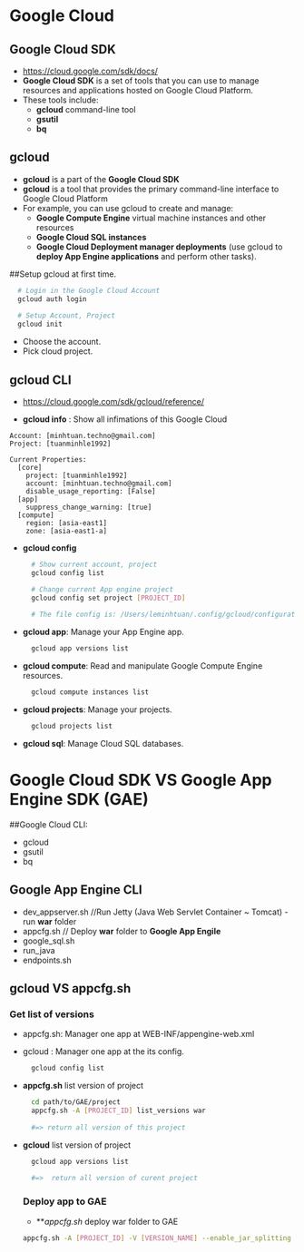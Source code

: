 # Google Cloud

## Google Cloud SDK
- https://cloud.google.com/sdk/docs/
- **Google Cloud SDK** is a set of tools that you can use to manage resources and applications hosted on Google Cloud Platform.
- These tools include:
  - **gcloud** command-line tool
  - **gsutil**
  - **bq**

## gcloud
- **gcloud** is a part of the **Google Cloud SDK**
- **gcloud** is a tool that provides the primary command-line interface to Google Cloud Platform
- For example, you can use gcloud to create and manage:
  - **Google Compute Engine** virtual machine instances and other resources
  - **Google Cloud SQL instances**
  - **Google Cloud Deployment manager deployments** (use gcloud to **deploy App Engine applications** and perform other tasks).
  
##Setup gcloud at first time.
  ```sh
    # Login in the Google Cloud Account
    gcloud auth login
    
    # Setup Account, Project
    gcloud init
  ```
  
- Choose the account.
- Pick cloud project.
  
## gcloud CLI
 - https://cloud.google.com/sdk/gcloud/reference/
 
 - **gcloud info** : Show all infimations of this Google Cloud
  ```
  Account: [minhtuan.techno@gmail.com]
  Project: [tuanminhle1992]
  
  Current Properties:
    [core]
      project: [tuanminhle1992]
      account: [minhtuan.techno@gmail.com]
      disable_usage_reporting: [False]
    [app]
      suppress_change_warning: [true]
    [compute]
      region: [asia-east1]
      zone: [asia-east1-a]
  ```

 - **gcloud config**
    ```sh
      # Show current account, project
      gcloud config list

      # Change current App engine project
      gcloud config set project [PROJECT_ID]
      
      # The file config is: /Users/leminhtuan/.config/gcloud/configurations/config_default
    ```
 
 - **gcloud app**: Manage your App Engine app. 
    ```sh
      gcloud app versions list
    ```
 - **gcloud compute**: Read and manipulate Google Compute Engine resources.
    ```sh
      gcloud compute instances list
    ```
 
 - **gcloud projects**: Manage your projects.
    ```sh
      gcloud projects list
    ```
 
 - **gcloud sql**: Manage Cloud SQL databases.

# Google Cloud SDK VS Google App Engine SDK (GAE)

##Google Cloud CLI:
  - gcloud
  - gsutil
  - bq
  
## Google App Engine CLI
  - dev_appserver.sh    //Run Jetty (Java Web Servlet Container ~ Tomcat) - run **war** folder
  - appcfg.sh           // Deploy **war** folder to **Google App Engile**
  - google_sql.sh
  - run_java
  - endpoints.sh

## gcloud VS appcfg.sh

### Get list of versions

- appcfg.sh: Manager one app at WEB-INF/appengine-web.xml
- gcloud : Manager one app at the its config.

  ```sh 
    gcloud config list
  ```

- **appcfg.sh** list version of project
  ```sh
    cd path/to/GAE/project
    appcfg.sh -A [PROJECT_ID] list_versions war
    
    #=> return all version of this project
  ```
  
- **gcloud** list version of project
  ```sh
    gcloud app versions list
      
    #=>  return all version of curent project
  ```
  
  ### Deploy app to GAE
  
  - ***appcfg.sh* deploy war folder to GAE
  
  ```sh
  appcfg.sh -A [PROJECT_ID] -V [VERSION_NAME] --enable_jar_splitting set_default_version war
  ```
